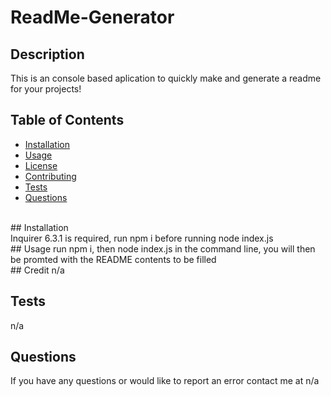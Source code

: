 # ReadMe-Generator &nbsp;

## Description
This is an console based aplication to quickly make and generate a readme for your projects! &nbsp;
<br>
## Table of Contents

- [Installation](#installation)
- [Usage](#usage)
- [License](#license)
- [Contributing](#contributing)
- [Tests](#tests)
- [Questions](#questions)
<br>
## Installation <br>
Inquirer 6.3.1 is required, run npm i before running node index.js &nbsp;
<br>
## Usage
run npm i, then node index.js in the command line, you will then be promted with the README contents to be filled &nbsp;
<br>
## Credit
n/a &nbsp;
<br>



## Tests
n/a
<br>
## Questions
If you have any questions or would like to report an error contact me at n/a &nbsp;

